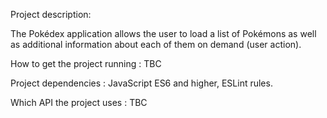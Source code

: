 Project description:

The Pokédex application allows the user to load a list of Pokémons as well as additional information about each of them on demand (user action). 

How to get the project running : TBC

Project dependencies : JavaScript ES6 and higher, ESLint rules.

Which API the project uses : TBC